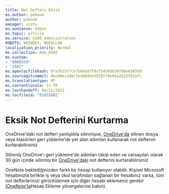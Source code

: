 ```yaml
---
title: Not Defteri Eksik
ms.author: pebaum
author: pebaum
manager: scotv
ms.audience: Admin
ms.topic: article
ms.service: o365-administration
ROBOTS: NOINDEX, NOFOLLOW
localization_priority: Normal
ms.collection: Adm_O365
ms.custom:
- "9000559"
- "2502"
ms.openlocfilehash: 8fafb3377ce7b09a87f9cf5458db56f00e4387d9
ms.sourcegitcommit: 8bc60ec34bc1e40685e3976576e04a2623f63a7c
ms.translationtype: MT
ms.contentlocale: tr-TR
ms.lasthandoff: 04/15/2021
ms.locfileid: "51831682"
---
```

# <a name="recover-missing-notebook"></a>Eksik Not Defterini Kurtarma

OneDrive'daki not defteri yanlışlıkla silinmişse, [OneDrive'da](https://support.office.com/article/949ada80-0026-4db3-a953-c99083e6a84f) silinen dosya veya klasörleri geri yükleme'de yer alan adımları kullanarak not defterini kurtarabilirsiniz

Silinmiş OneDrive'ı geri yükleme'de adımları takip eden ve varsayılan olarak 30 gün içinde silinmiş bir [OneDrive'daki](https://docs.microsoft.com/onedrive/restore-deleted-onedrive) not defterini kurtarabilirsiniz

OneNote beklediğinizden farklı bir hesap kullanıyor olabilir. Kişisel Microsoft hesabınızla birlikte iş veya okul tarafından sağlanan bir hesabınız varsa, tüm not defterlerinizi görüntülemek için diğer hesabı eklemeniz gerekir [(OneNote'ta](https://support.office.com/article/5afff855-54ee-47e4-a773-db048d4ac299)Hesap Ekleme yönergelerine bakın).